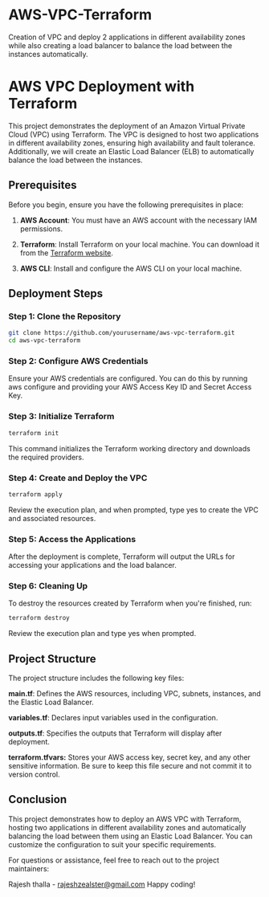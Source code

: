 # AWS-VPC-Terraform
Creation of VPC and deploy 2 applications in different availability zones while also creating a load balancer to balance the load between the instances automatically.
# AWS VPC Deployment with Terraform

This project demonstrates the deployment of an Amazon Virtual Private Cloud (VPC) using Terraform. The VPC is designed to host two applications in different availability zones, ensuring high availability and fault tolerance. Additionally, we will create an Elastic Load Balancer (ELB) to automatically balance the load between the instances.

## Prerequisites

Before you begin, ensure you have the following prerequisites in place:

1. **AWS Account**: You must have an AWS account with the necessary IAM permissions.

2. **Terraform**: Install Terraform on your local machine. You can download it from the [Terraform website](https://www.terraform.io/downloads.html).

3. **AWS CLI**: Install and configure the AWS CLI on your local machine.

## Deployment Steps

### Step 1: Clone the Repository

```bash
git clone https://github.com/yourusername/aws-vpc-terraform.git
cd aws-vpc-terraform
```
### Step 2: Configure AWS Credentials
Ensure your AWS credentials are configured. You can do this by running aws configure and providing your AWS Access Key ID and Secret Access Key.

### Step 3: Initialize Terraform
```bash
terraform init
```
This command initializes the Terraform working directory and downloads the required providers.

### Step 4: Create and Deploy the VPC
```bash
terraform apply
```
Review the execution plan, and when prompted, type yes to create the VPC and associated resources.
### Step 5: Access the Applications
After the deployment is complete, Terraform will output the URLs for accessing your applications and the load balancer.

### Step 6: Cleaning Up
To destroy the resources created by Terraform when you're finished, run:
```bash
terraform destroy
```

Review the execution plan and type yes when prompted.

## Project Structure
The project structure includes the following key files:

**main.tf**: Defines the AWS resources, including VPC, subnets, instances, and the Elastic Load Balancer.

**variables.tf**: Declares input variables used in the configuration.

**outputs.tf**: Specifies the outputs that Terraform will display after deployment.

**terraform.tfvars:** Stores your AWS access key, secret key, and any other sensitive information. Be sure to keep this file secure and not commit it to version control.

## Conclusion
This project demonstrates how to deploy an AWS VPC with Terraform, hosting two applications in different availability zones and automatically balancing the load between them using an Elastic Load Balancer. You can customize the configuration to suit your specific requirements.

For questions or assistance, feel free to reach out to the project maintainers:

Rajesh thalla - <rajeshzealster@gmail.com>
Happy coding!



